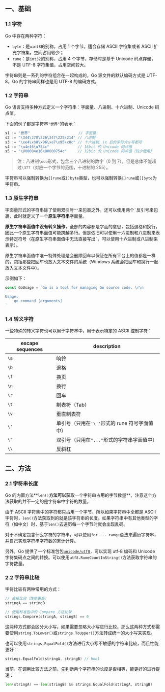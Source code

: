 ## 一、基础

### 1.1 字符

Go 中存在两种字符：

* `byte`：是`uint8`的别称，占用 1 个字节。适合存储 ASCII 字符集或者 ASCII 扩充字符集，空间占用较少；
* `rune`：是`int32`的别称，占用 4 个字节，存储时是基于 Unicode 码点存储，不是 UTF-8 字符集值，占用空间较大。

字符串则是一系列的字符组合在一起构成的。Go 源文件的默认编码方式是 UTF-8，Go 的字符串同样也是用 UTF-8 的编码方式。

### 1.2 字符串

Go 语言支持多种方式定义一个字符串：字面量、八进制、十六进制、Unicode 码点值。

下面的例子都是字符串`"世界"`的表示：

```go
s1 := "世界"                      // 字面量
s2 := "\344\270\226\347\225\214" // 八进制
s3 := "\xe4\xb8\x96\xe7\x95\x8c" // 十六进制，\x 后的字符大小写都可
s4 := "\u4e16\u754c"             // 16bit 的 Unicode 码点值
s5 := "\U00004e16\U0000754c"     // 32bit 的 Unicode 码点值（较少使用）
```

> 注：八进制`\ooo`形式，包含三个八进制的数字（0 到 7），但是总体不能超过`\377`（对应一个字节的范围，十进制的 255）。

字符串可以强制转换为`[]rune`或`[]byte`类型，也可以强制转换`[]rune`或`[]byte`为字符串。

### 1.3 原生字符串

字面量形式的字符串除了使用双引号`""`来包裹之外，还可以使用两个`` ` ``反引号来包裹，此时就定义了一个**原生字符串**字面量。

**原生字符串面值中没有转义操作**，全部的内容都是字面的意思，包括退格和换行，因此一个原生字符串面值可能跨越多行。但是依旧可以使用十六进制和八进制来表示特定符号（在原生字符串面值中无法直接写出`` ` ``，可以使用十六进制或八进制来表示）。

原生字符串面值中唯一特殊处理是会删除回车以保证在所有平台上的值都是一样的，包括那些把回车也放入文本文件的系统（Windows 系统会把回车和换行一起放入文本文件中）。

示例如下：

```go
const GoUsage = `Go is a tool for managing Go source code. \r\n

Usage:
    go command [arguments]
`
```

### 1.4 转义字符

一些特殊的转义字符也可以用于字符串中，用于表示特定的 ASCII 控制字符：

 escape sequences | description
----------------- | -------------
 `\a`             | 响铃
 `\b`             | 退格
 `\f`             | 换页
 `\n`             | 换行
 `\r`             | 回车
 `\t`             | 制表符（Tab）
 `\v`             | 垂直制表符
 `\'`             | 单引号（只用在`'\''`形式的 rune 符号字面值中）
 `\"`             | 双引号（只用在`"..."`形式的字符串字面值中）
 `\\`             | 反斜杠

## 二、方法

### 2.1 字符串长度

Go 的内置方法**`len()`**方法可以**获取一个字符串占用的字节数量**，注意这个方法获取的并不一定的是字符串中字符的数量。

由于 ASCII 字符集中的字符都只占用一个字节，所以如果字符串中全都是 ASCII 字符时，`len()`方法获取到的就是该字符串的长度。如果字符串中有其他类型的字符（如中文）时，基于`len()`去遍历每一个字节时就会出现乱码。

对于不确定包含什么字符的字符串，可以使用`for ... range`语法来遍历字符串，并自己实现字符串字符数的累计计算。

另外，Go 提供了一个标准包包[`unicode/utf8`](https://pkg.go.dev/unicode/utf8@go1.17.2)，可以实现 utf-8 编码和 Unicode 字符集码点之间的转换。可以使用`utf8.RuneCountInString()`方法获取字符串的字符数量。

### 2.2 字符串比较

字符比较有两种常用的方式：

```go
// 直接比较（性能更高）
stringA == stringB

// 使用标准包中的 Compare 方法比较
strings.Compare(stringA, stringB) == 0
```

这两种方式都会区分大小写，如果需要忽略大小写进行比较，那么这两种方式都需要使用`string.ToLower()`或`strings.ToUpper()`方法转成统一的大小写来实现。

也可以使用`strings.EqualFold()`方法进行大小写不敏感的字符串比较，而且性能更好：

```go
strings.EqualFold(stringA, stringB) // bool
```

当前，在调用比较方法之前，先判断两个字符串的长度是否相等，能更好的进行提速：

```go
len(stringA) == len(stringB) && strings.EqualFold(stringA, stringB)
```


